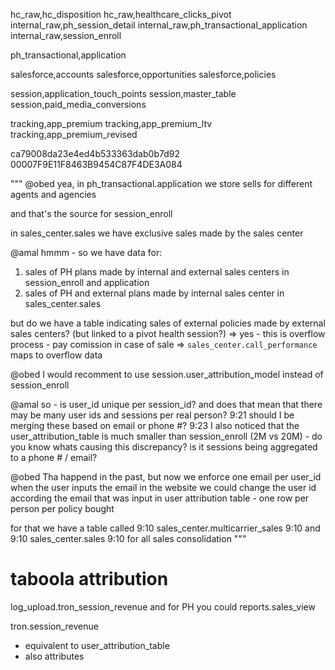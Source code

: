 hc_raw,hc_disposition
hc_raw,healthcare_clicks_pivot
internal_raw,ph_session_detail
internal_raw,ph_transactional_application
internal_raw,session_enroll

ph_transactional,application

salesforce,accounts
salesforce,opportunities
salesforce,policies

session,application_touch_points
session,master_table
session,paid_media_conversions

tracking,app_premium
tracking,app_premium_ltv
tracking,app_premium_revised


ca79008da23e4ed4b533363dab0b7d92
00007F9E11F8463B9454C87F4DE3A084

"""
@obed
yea, in ph_transactional.application we store sells for different agents and agencies

and that's the source for session_enroll

in sales_center.sales we have exclusive sales made by the sales center

@amal
hmmm - so we have data for:
1. sales of PH plans made by internal and external sales centers in session_enroll and application
2. sales of PH and external plans made by internal sales center in sales_center.sales

but do we have a table indicating sales of external policies made by external sales centers?
(but linked to a pivot health session?)
 => yes - this is overflow process - pay comission in case of sale
 => `sales_center.call_performance` maps to overflow data

@obed
I would recomment to use session.user_attribution_model
instead of session_enroll

@amal
so - is user_id unique per session_id? and does that mean that there may be many user ids and sessions per real person?
9:21
should I be merging these based on email or phone #?
9:23
I also noticed that the user_attribution_table is much smaller than session_enroll (2M vs 20M) - do you know whats causing this discrepancy?
is it sessions being aggregated to a phone # / email?

@obed
Tha happend in the past, but now we enforce one email per user_id
when the user inputs the email in the website we could change the user id according the email that was input
in user attribution table - one row per person per policy bought

for that we have a table called
9:10
sales_center.multicarrier_sales
9:10
and
9:10
sales_center.sales
9:10
for all sales consolidation
"""

# taboola attribution
log_upload.tron_session_revenue 
and for PH you could 
reports.sales_view

tron.session_revenue
-  equivalent to user_attribution_table
-  also attributes 